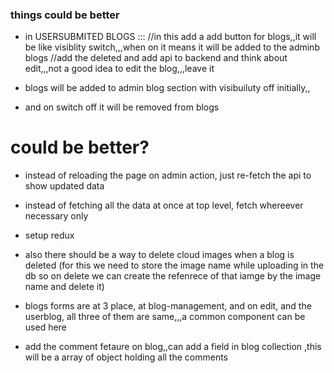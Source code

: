 ### things could be better

- in USERSUBMITED BLOGS ::: //in this add a add button for blogs,,it will be like visiblity switch,,,when on it means it will be added to the adminb blogs
  //add the deleted and add api to backend and think about edit,,,not a good idea to edit the blog,,,leave it



- blogs will be added to admin blog section with visibuiluty off initially,,

- and on switch off it will be removed from blogs


# could be better?

- instead of reloading the page on admin action, just re-fetch the api to show updated data
- instead of fetching all the data at once at top level, fetch whereever necessary only
- setup redux

- also there should be a way to delete cloud images when a blog is deleted (for this we need to store the image name while uploading in the db so on delete we can create the refenrece of that iamge by the image name and delete it)
- blogs forms are at 3 place, at blog-management, and on edit, and the userblog, all three of them are same,,,a common component can be used here

- add the comment fetaure on blog,,can add a field in blog collection ,this will be a array of object holding all the comments